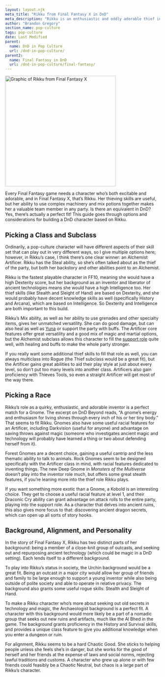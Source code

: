 ```yaml
---
layout: layout.njk
meta_title: "Rikku from Final Fantasy X in DnD"
meta_description: "Rikku is an enthusiastic and oddly adorable thief in Final Fantasy X, but she's also a fantastic support and utility character. Here's how to build her in DnD."
author: "Brandon Gregory"
section_name: pop-culture
tags: pop-culture
date: Last Modified
parent:
  name: DnD in Pop Culture
  url: /dnd-in-pop-culture/
parent2:
  name: Final Fantasy in DnD
  url: /dnd-in-pop-culture/final-fantasy/
---
```


<img
  src="/images/ff10-rikku-360.webp"
  srcset="/images/ff10-rikku-360.webp 360w,
          /images/ff10-rikku-768.webp 768w"
  sizes="(min-width: 768px) 384px,180px"
  alt="Graphic of Rikku from Final Fantasy X"
  class="tiny-hero"
  height="360" width="360" />

Every Final Fantasy game needs a character who’s both excitable and adorable, and in Final Fantasy X, that’s Rikku. Her thieving skills are useful, but her ability to use complex machinery and mix potions together makes her a valuable team member in any party. Is there an equivalent in DnD? Yes, there’s actually a perfect fit! This guide goes through options and considerations for building a DnD character based on Rikku.


## Picking a Class and Subclass

Ordinarily, a pop-culture character will have different aspects of their skill set that can play out in very different ways, so I give multiple options here; however, in Rikku’s case, I think there’s one clear winner: an Alchemist Artificer. Rikku has the Steal ability, so she’s often talked about as the thief of the party, but both her backstory and other abilities point to an Alchemist.

Rikku is the fastest playable character in FF10, meaning she would have a high Dexterity score, but her background as an inventor and liberator of ancient technologies means she would have a high Intelligence too. Her thief skills (like Stealth and Sleight of Hand) are based on Dexterity, and she would probably have decent knowledge skills as well (specifically History and Arcana), which are based on Intelligence. So Dexterity and Intelligence are both important to this build.

Rikku’s Mix ability, as well as her ability to use grenades and other specialty items, gives her unmatched versatility. She can do good damage, but can also heal as well as [Yuna](/dnd-in-pop-culture/final-fantasy/ff10-yuna/) or support the party with buffs. The Artificer core features offer great versatility and a good mix of magic and martial options, but the Alchemist subclass allows this character to fill the [support role](/5e-build-guides/support-caster-builds/) quite well, with healing and buffs to make the whole party stronger.

If you really want some additional thief skills to fill that role as well, you can always multiclass into Rogue (the Thief subclass would be a great fit), but the Artificer gains great abilities to aid their play style at just about every level, so don’t put too many levels into another class. Artificers also gain proficiency with Thieves Tools, so even a straight Artificer will get most of the way there.


## Picking a Race

Rikku’s role as a quirky, enthusiastic, and adorable inventor is a perfect match for a Gnome. The excerpt on DnD Beyond reads, “A gnome’s energy and enthusiasm for living shines through every inch of his or her tiny body.” That seems to fit Rikku. Gnomes also have some useful racial features for an Artificer, including Darkvision (useful for anyone) and advantage on saving throws against magic (someone who investigates ancient magic and technology will probably have learned a thing or two about defending herself from it).

Forest Gnomes are a decent choice, gaining a useful cantrip and the less thematic ability to talk to animals. Rock Gnomes seem to be designed specifically with the Artificer class in mind, with racial features dedicated to inventing things. The new Deep Gnome in _Monsters of the Multiverse_ doesn’t play into the inventor role much, but offers some great stealth features, if you’re leaning more into the thief role Rikku plays.

If you want something more exotic than a Gnome, a Kobold is an interesting choice. They get to choose a useful racial feature at level 1, and their Draconic Cry ability can grant advantage on attack rolls to the entire party, playing into the support role. As a character that delves into ancient ruins, this also gives more focus to that: discovering ancient dragon secrets, which can open up all sorts of story hooks.


## Background, Alignment, and Personality

In the story of Final Fantasy X, Rikku has two distinct parts of her background: being a member of a close-knit group of outcasts, and seeking out and repurposing ancient technology (which could be magic in a DnD setting). Each lends itself to a different background.

To play into Rikku’s status in society, the Urchin background would be a great fit. Being an outcast in a major city would allow her group of friends and family to be large enough to support a young inventor while also being outside of polite society and able to operate in relative privacy. The background also grants some useful rogue skills: Stealth and Sleight of Hand.

To make a Rikku character who’s more about seeking out old secrets in technology and magic, the Archaeologist background is a perfect fit. A character with this background would more likely be a part of a nomadic group that seeks out new ruins and artifacts, much like the Al Bhed in the game. The background grants proficiency in the History and Survival skills, and provides a unique class feature to give you additional knowledge when you enter a dungeon or ruin.

For alignment, Rikku seems to be a hard Chaotic Good. She sticks to helping people unless she feels she’s in danger, but she works for the good of herself and her friends at the expense of laws and social norms, rejecting lawful traditions and customs. A character who grew up alone or with few friends could feasibly be a Chaotic Neutral, but chaos is a large part of Rikku’s character.
